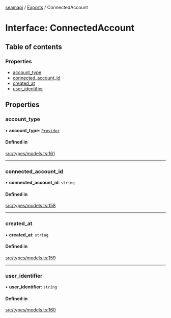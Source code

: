 [seamapi](../README.md) / [Exports](../modules.md) / ConnectedAccount

# Interface: ConnectedAccount

## Table of contents

### Properties

- [account\_type](ConnectedAccount.md#account_type)
- [connected\_account\_id](ConnectedAccount.md#connected_account_id)
- [created\_at](ConnectedAccount.md#created_at)
- [user\_identifier](ConnectedAccount.md#user_identifier)

## Properties

### account\_type

• **account\_type**: [`Provider`](../enums/Provider.md)

#### Defined in

[src/types/models.ts:161](https://github.com/seamapi/javascript/blob/main/src/types/models.ts#L161)

___

### connected\_account\_id

• **connected\_account\_id**: `string`

#### Defined in

[src/types/models.ts:158](https://github.com/seamapi/javascript/blob/main/src/types/models.ts#L158)

___

### created\_at

• **created\_at**: `string`

#### Defined in

[src/types/models.ts:159](https://github.com/seamapi/javascript/blob/main/src/types/models.ts#L159)

___

### user\_identifier

• **user\_identifier**: `string`

#### Defined in

[src/types/models.ts:160](https://github.com/seamapi/javascript/blob/main/src/types/models.ts#L160)
